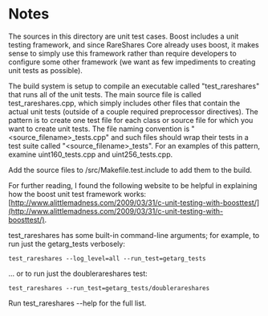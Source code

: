 # Notes
The sources in this directory are unit test cases.  Boost includes a
unit testing framework, and since RareShares Core already uses boost, it makes
sense to simply use this framework rather than require developers to
configure some other framework (we want as few impediments to creating
unit tests as possible).

The build system is setup to compile an executable called "test_rareshares"
that runs all of the unit tests.  The main source file is called
test_rareshares.cpp, which simply includes other files that contain the
actual unit tests (outside of a couple required preprocessor
directives).  The pattern is to create one test file for each class or
source file for which you want to create unit tests.  The file naming
convention is "<source_filename>_tests.cpp" and such files should wrap
their tests in a test suite called "<source_filename>_tests".  For an
examples of this pattern, examine uint160_tests.cpp and
uint256_tests.cpp.

Add the source files to /src/Makefile.test.include to add them to the build.

For further reading, I found the following website to be helpful in
explaining how the boost unit test framework works:
[http://www.alittlemadness.com/2009/03/31/c-unit-testing-with-boosttest/](http://www.alittlemadness.com/2009/03/31/c-unit-testing-with-boosttest/).

test_rareshares has some built-in command-line arguments; for
example, to run just the getarg_tests verbosely:

    test_rareshares --log_level=all --run_test=getarg_tests

... or to run just the doublerareshares test:

    test_rareshares --run_test=getarg_tests/doublerareshares

Run  test_rareshares --help   for the full list.

